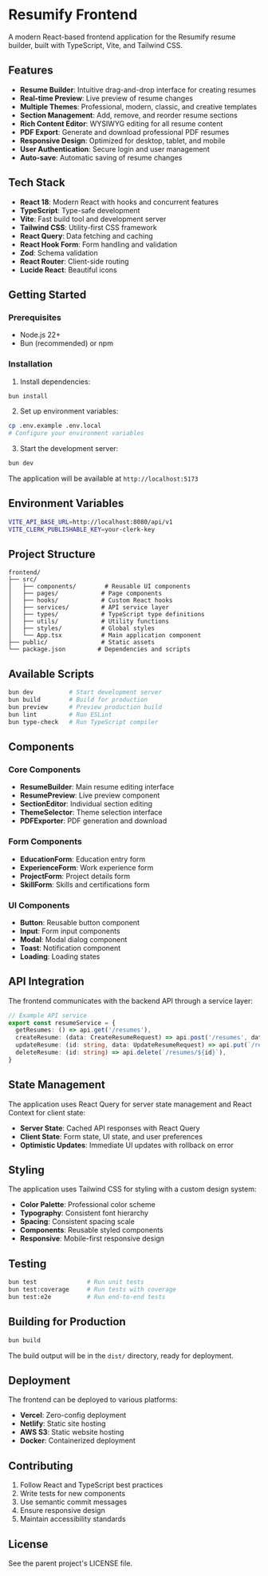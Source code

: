 # Resumify Frontend

A modern React-based frontend application for the Resumify resume builder, built with TypeScript, Vite, and Tailwind CSS.

## Features

- **Resume Builder**: Intuitive drag-and-drop interface for creating resumes
- **Real-time Preview**: Live preview of resume changes
- **Multiple Themes**: Professional, modern, classic, and creative templates
- **Section Management**: Add, remove, and reorder resume sections
- **Rich Content Editor**: WYSIWYG editing for all resume content
- **PDF Export**: Generate and download professional PDF resumes
- **Responsive Design**: Optimized for desktop, tablet, and mobile
- **User Authentication**: Secure login and user management
- **Auto-save**: Automatic saving of resume changes

## Tech Stack

- **React 18**: Modern React with hooks and concurrent features
- **TypeScript**: Type-safe development
- **Vite**: Fast build tool and development server
- **Tailwind CSS**: Utility-first CSS framework
- **React Query**: Data fetching and caching
- **React Hook Form**: Form handling and validation
- **Zod**: Schema validation
- **React Router**: Client-side routing
- **Lucide React**: Beautiful icons

## Getting Started

### Prerequisites

- Node.js 22+
- Bun (recommended) or npm

### Installation

1. Install dependencies:

```bash
bun install
```

2. Set up environment variables:

```bash
cp .env.example .env.local
# Configure your environment variables
```

3. Start the development server:

```bash
bun dev
```

The application will be available at `http://localhost:5173`

## Environment Variables

```bash
VITE_API_BASE_URL=http://localhost:8080/api/v1
VITE_CLERK_PUBLISHABLE_KEY=your-clerk-key
```

## Project Structure

```
frontend/
├── src/
│   ├── components/        # Reusable UI components
│   ├── pages/            # Page components
│   ├── hooks/            # Custom React hooks
│   ├── services/         # API service layer
│   ├── types/            # TypeScript type definitions
│   ├── utils/            # Utility functions
│   ├── styles/           # Global styles
│   └── App.tsx           # Main application component
├── public/               # Static assets
└── package.json         # Dependencies and scripts
```

## Available Scripts

```bash
bun dev          # Start development server
bun build        # Build for production
bun preview      # Preview production build
bun lint         # Run ESLint
bun type-check   # Run TypeScript compiler
```

## Components

### Core Components

- **ResumeBuilder**: Main resume editing interface
- **ResumePreview**: Live preview component
- **SectionEditor**: Individual section editing
- **ThemeSelector**: Theme selection interface
- **PDFExporter**: PDF generation and download

### Form Components

- **EducationForm**: Education entry form
- **ExperienceForm**: Work experience form
- **ProjectForm**: Project details form
- **SkillForm**: Skills and certifications form

### UI Components

- **Button**: Reusable button component
- **Input**: Form input components
- **Modal**: Modal dialog component
- **Toast**: Notification component
- **Loading**: Loading states

## API Integration

The frontend communicates with the backend API through a service layer:

```typescript
// Example API service
export const resumeService = {
  getResumes: () => api.get('/resumes'),
  createResume: (data: CreateResumeRequest) => api.post('/resumes', data),
  updateResume: (id: string, data: UpdateResumeRequest) => api.put(`/resumes/${id}`, data),
  deleteResume: (id: string) => api.delete(`/resumes/${id}`),
}
```

## State Management

The application uses React Query for server state management and React Context for client state:

- **Server State**: Cached API responses with React Query
- **Client State**: Form state, UI state, and user preferences
- **Optimistic Updates**: Immediate UI updates with rollback on error

## Styling

The application uses Tailwind CSS for styling with a custom design system:

- **Color Palette**: Professional color scheme
- **Typography**: Consistent font hierarchy
- **Spacing**: Consistent spacing scale
- **Components**: Reusable styled components
- **Responsive**: Mobile-first responsive design

## Testing

```bash
bun test              # Run unit tests
bun test:coverage     # Run tests with coverage
bun test:e2e          # Run end-to-end tests
```

## Building for Production

```bash
bun build
```

The build output will be in the `dist/` directory, ready for deployment.

## Deployment

The frontend can be deployed to various platforms:

- **Vercel**: Zero-config deployment
- **Netlify**: Static site hosting
- **AWS S3**: Static website hosting
- **Docker**: Containerized deployment

## Contributing

1. Follow React and TypeScript best practices
2. Write tests for new components
3. Use semantic commit messages
4. Ensure responsive design
5. Maintain accessibility standards

## License

See the parent project's LICENSE file.